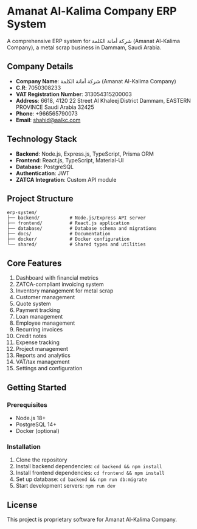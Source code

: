 # Amanat Al-Kalima Company ERP System

A comprehensive ERP system for شركة أمانة الكلمة (Amanat Al-Kalima Company), a metal scrap business in Dammam, Saudi Arabia.

## Company Details
- **Company Name**: شركة أمانة الكلمة (Amanat Al-Kalima Company)
- **C.R**: 7050308233
- **VAT Registration Number**: 313054315200003
- **Address**: 6618, 4120 22 Street Al Khaleej District Dammam, EASTERN PROVINCE Saudi Arabia 32425
- **Phone**: +966565790073
- **Email**: shahid@aalkc.com

## Technology Stack
- **Backend**: Node.js, Express.js, TypeScript, Prisma ORM
- **Frontend**: React.js, TypeScript, Material-UI
- **Database**: PostgreSQL
- **Authentication**: JWT
- **ZATCA Integration**: Custom API module

## Project Structure
```
erp-system/
├── backend/           # Node.js/Express API server
├── frontend/          # React.js application
├── database/          # Database schema and migrations
├── docs/              # Documentation
├── docker/            # Docker configuration
└── shared/            # Shared types and utilities
```

## Core Features
1. Dashboard with financial metrics
2. ZATCA-compliant invoicing system
3. Inventory management for metal scrap
4. Customer management
5. Quote system
6. Payment tracking
7. Loan management
8. Employee management
9. Recurring invoices
10. Credit notes
11. Expense tracking
12. Project management
13. Reports and analytics
14. VAT/tax management
15. Settings and configuration

## Getting Started

### Prerequisites
- Node.js 18+ 
- PostgreSQL 14+
- Docker (optional)

### Installation
1. Clone the repository
2. Install backend dependencies: `cd backend && npm install`
3. Install frontend dependencies: `cd frontend && npm install`
4. Set up database: `cd backend && npm run db:migrate`
5. Start development servers: `npm run dev`

## License
This project is proprietary software for Amanat Al-Kalima Company.